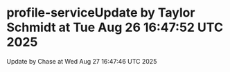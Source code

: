 # profile-serviceUpdate by Taylor Schmidt at Tue Aug 26 16:47:52 UTC 2025
Update by Chase at Wed Aug 27 16:47:46 UTC 2025
